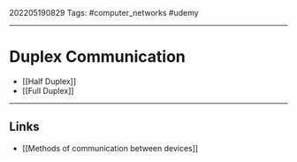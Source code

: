 202205190829
Tags: #computer_networks #udemy

---

# Duplex Communication
- [[Half Duplex]]
- [[Full Duplex]]

---
## Links
- [[Methods of communication between devices]]